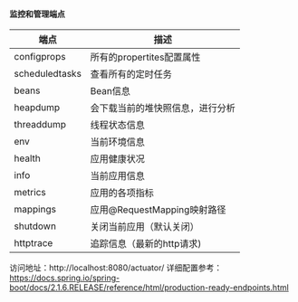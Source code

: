#### 监控和管理端点

| 端点           | 描述                             |
| -------------- | -------------------------------- |
| configprops    | 所有的propertites配置属性        |
| scheduledtasks | 查看所有的定时任务               |
| beans          | Bean信息                         |
| heapdump       | 会下载当前的堆快照信息，进行分析 |
| threaddump     | 线程状态信息                     |
| env            | 当前环境信息                     |
| health         | 应用健康状况                     |
| info           | 当前应用信息                     |
| metrics        | 应用的各项指标                   |
| mappings       | 应用@RequestMapping映射路径      |
| shutdown       | 关闭当前应用（默认关闭）         |
| httptrace      | 追踪信息（最新的http请求)        |


访问地址：http://localhost:8080/actuator/
详细配置参考：https://docs.spring.io/spring-boot/docs/2.1.6.RELEASE/reference/html/production-ready-endpoints.html

